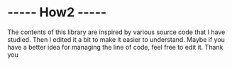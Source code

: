 # ----- How2 -----

The contents of this library are inspired by various source code that I have studied. Then I edited it a bit to make it easier to understand. Maybe if you have a better idea for managing the line of code, feel free to edit it. Thank you

